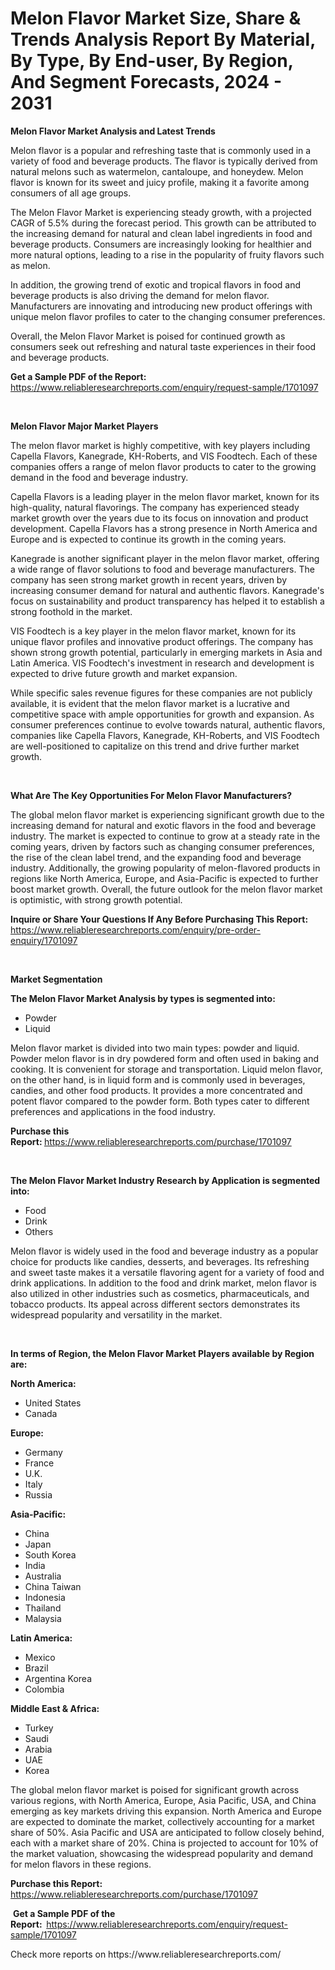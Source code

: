 <p><h1>Melon Flavor Market Size, Share & Trends Analysis Report By Material, By Type, By End-user, By Region, And Segment Forecasts, 2024 - 2031</h1></p><p><strong>Melon Flavor Market Analysis and Latest Trends</strong></p>
<p><p>Melon flavor is a popular and refreshing taste that is commonly used in a variety of food and beverage products. The flavor is typically derived from natural melons such as watermelon, cantaloupe, and honeydew. Melon flavor is known for its sweet and juicy profile, making it a favorite among consumers of all age groups.</p><p>The Melon Flavor Market is experiencing steady growth, with a projected CAGR of 5.5% during the forecast period. This growth can be attributed to the increasing demand for natural and clean label ingredients in food and beverage products. Consumers are increasingly looking for healthier and more natural options, leading to a rise in the popularity of fruity flavors such as melon.</p><p>In addition, the growing trend of exotic and tropical flavors in food and beverage products is also driving the demand for melon flavor. Manufacturers are innovating and introducing new product offerings with unique melon flavor profiles to cater to the changing consumer preferences.</p><p>Overall, the Melon Flavor Market is poised for continued growth as consumers seek out refreshing and natural taste experiences in their food and beverage products.</p></p>
<p><strong>Get a Sample PDF of the Report:&nbsp;</strong> <a href="https://www.reliableresearchreports.com/enquiry/request-sample/1701097">https://www.reliableresearchreports.com/enquiry/request-sample/1701097</a></p>
<p>&nbsp;</p>
<p><strong>Melon Flavor Major Market Players</strong></p>
<p><p>The melon flavor market is highly competitive, with key players including Capella Flavors, Kanegrade, KH-Roberts, and VIS Foodtech. Each of these companies offers a range of melon flavor products to cater to the growing demand in the food and beverage industry.</p><p>Capella Flavors is a leading player in the melon flavor market, known for its high-quality, natural flavorings. The company has experienced steady market growth over the years due to its focus on innovation and product development. Capella Flavors has a strong presence in North America and Europe and is expected to continue its growth in the coming years.</p><p>Kanegrade is another significant player in the melon flavor market, offering a wide range of flavor solutions to food and beverage manufacturers. The company has seen strong market growth in recent years, driven by increasing consumer demand for natural and authentic flavors. Kanegrade's focus on sustainability and product transparency has helped it to establish a strong foothold in the market.</p><p>VIS Foodtech is a key player in the melon flavor market, known for its unique flavor profiles and innovative product offerings. The company has shown strong growth potential, particularly in emerging markets in Asia and Latin America. VIS Foodtech's investment in research and development is expected to drive future growth and market expansion.</p><p>While specific sales revenue figures for these companies are not publicly available, it is evident that the melon flavor market is a lucrative and competitive space with ample opportunities for growth and expansion. As consumer preferences continue to evolve towards natural, authentic flavors, companies like Capella Flavors, Kanegrade, KH-Roberts, and VIS Foodtech are well-positioned to capitalize on this trend and drive further market growth.</p></p>
<p>&nbsp;</p>
<p><strong>What Are The Key Opportunities For Melon Flavor Manufacturers?</strong></p>
<p><p>The global melon flavor market is experiencing significant growth due to the increasing demand for natural and exotic flavors in the food and beverage industry. The market is expected to continue to grow at a steady rate in the coming years, driven by factors such as changing consumer preferences, the rise of the clean label trend, and the expanding food and beverage industry. Additionally, the growing popularity of melon-flavored products in regions like North America, Europe, and Asia-Pacific is expected to further boost market growth. Overall, the future outlook for the melon flavor market is optimistic, with strong growth potential.</p></p>
<p><strong>Inquire or Share Your Questions If Any Before Purchasing This Report:</strong> <a href="https://www.reliableresearchreports.com/enquiry/pre-order-enquiry/1701097">https://www.reliableresearchreports.com/enquiry/pre-order-enquiry/1701097</a></p>
<p>&nbsp;</p>
<p><strong>Market Segmentation</strong></p>
<p><strong>The Melon Flavor Market Analysis by types is segmented into:</strong></p>
<p><ul><li>Powder</li><li>Liquid</li></ul></p>
<p><p>Melon flavor market is divided into two main types: powder and liquid. Powder melon flavor is in dry powdered form and often used in baking and cooking. It is convenient for storage and transportation. Liquid melon flavor, on the other hand, is in liquid form and is commonly used in beverages, candies, and other food products. It provides a more concentrated and potent flavor compared to the powder form. Both types cater to different preferences and applications in the food industry.</p></p>
<p><strong>Purchase this Report:&nbsp;</strong><a href="https://www.reliableresearchreports.com/purchase/1701097">https://www.reliableresearchreports.com/purchase/1701097</a></p>
<p>&nbsp;</p>
<p><strong>The Melon Flavor Market Industry Research by Application is segmented into:</strong></p>
<p><ul><li>Food</li><li>Drink</li><li>Others</li></ul></p>
<p><p>Melon flavor is widely used in the food and beverage industry as a popular choice for products like candies, desserts, and beverages. Its refreshing and sweet taste makes it a versatile flavoring agent for a variety of food and drink applications. In addition to the food and drink market, melon flavor is also utilized in other industries such as cosmetics, pharmaceuticals, and tobacco products. Its appeal across different sectors demonstrates its widespread popularity and versatility in the market.</p></p>
<p>&nbsp;</p>
<p><strong>In terms of Region, the Melon Flavor Market Players available by Region are:</strong></p>
<p>
    <p> <strong> North America: </strong>
        <ul>
            <li>United States</li>
            <li>Canada</li>
        </ul>
        </p> 
    <p> <strong> Europe: </strong>
        <ul>
            <li>Germany</li>
            <li>France</li>
            <li>U.K.</li>
            <li>Italy</li>
            <li>Russia</li>
        </ul>
        </p> 
    <p> <strong> Asia-Pacific: </strong>
        <ul>
            <li>China</li>
            <li>Japan</li>
            <li>South Korea</li>
            <li>India</li>
            <li>Australia</li>
            <li>China Taiwan</li>
            <li>Indonesia</li>
            <li>Thailand</li>
            <li>Malaysia</li>
        </ul>
        </p> 
    <p> <strong> Latin America: </strong>
        <ul>
            <li>Mexico</li>
            <li>Brazil</li>
            <li>Argentina Korea</li>
            <li>Colombia</li>
        </ul>
        </p> 
    <p> <strong> Middle East & Africa: </strong>
        <ul>
            <li>Turkey</li>
            <li>Saudi</li>
            <li>Arabia</li>
            <li>UAE</li>
            <li>Korea</li>
        </ul>
    </p>
    </p>
<p><p>The global melon flavor market is poised for significant growth across various regions, with North America, Europe, Asia Pacific, USA, and China emerging as key markets driving this expansion. North America and Europe are expected to dominate the market, collectively accounting for a market share of 50%. Asia Pacific and USA are anticipated to follow closely behind, each with a market share of 20%. China is projected to account for 10% of the market valuation, showcasing the widespread popularity and demand for melon flavors in these regions.</p></p>
<p><strong>Purchase this Report: </strong><a href="https://www.reliableresearchreports.com/purchase/1701097">https://www.reliableresearchreports.com/purchase/1701097</a></p>
<p>&nbsp;<strong>Get a Sample PDF of the Report:&nbsp;&nbsp;</strong><a href="https://www.reliableresearchreports.com/enquiry/request-sample/1701097">https://www.reliableresearchreports.com/enquiry/request-sample/1701097</a></p>
<p><strong></strong></p>
<p>Check more reports on https://www.reliableresearchreports.com/</p>